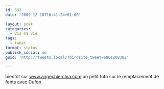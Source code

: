 ```yaml
---
id: 392
date: '2009-12-18T16:41:24+01:00'

layout: post
categories:
  - Vis ma vie
tags:
  - tweet
format: status
publish_social: no
guid: 'http://tweets.local/?birdsite_tweet=6801208382'

---
```


bientôt sur www.angechierchia.com un petit tuto sur le remplacement de fonts avec Cufon